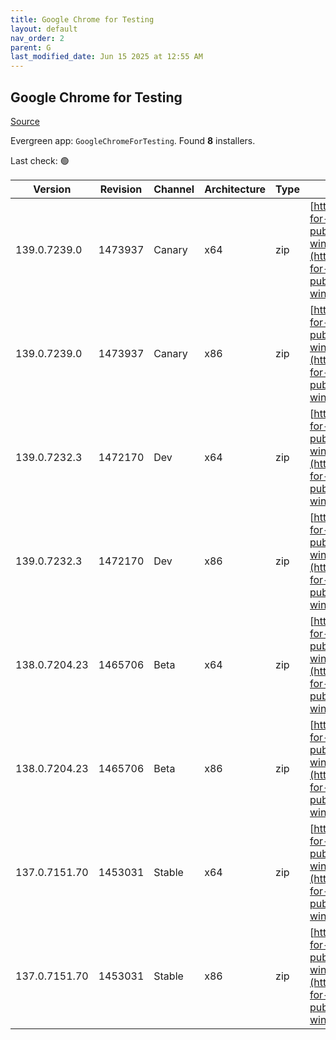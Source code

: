 ```yaml
---
title: Google Chrome for Testing
layout: default
nav_order: 2
parent: G
last_modified_date: Jun 15 2025 at 12:55 AM
---
```


## Google Chrome for Testing

[Source](https://googlechromelabs.github.io/chrome-for-testing/)

Evergreen app: `GoogleChromeForTesting`. Found **8** installers.

Last check: 🟢

| Version       | Revision | Channel | Architecture | Type | URI                                                                                                                                                                                            |
| ------------- | -------- | ------- | ------------ | ---- | ---------------------------------------------------------------------------------------------------------------------------------------------------------------------------------------------- |
| 139.0.7239.0  | 1473937  | Canary  | x64          | zip  | [https://storage.googleapis.com/chrome-for-testing-public/139.0.7239.0/win64/chrome-win64.zip](https://storage.googleapis.com/chrome-for-testing-public/139.0.7239.0/win64/chrome-win64.zip)   |
| 139.0.7239.0  | 1473937  | Canary  | x86          | zip  | [https://storage.googleapis.com/chrome-for-testing-public/139.0.7239.0/win32/chrome-win32.zip](https://storage.googleapis.com/chrome-for-testing-public/139.0.7239.0/win32/chrome-win32.zip)   |
| 139.0.7232.3  | 1472170  | Dev     | x64          | zip  | [https://storage.googleapis.com/chrome-for-testing-public/139.0.7232.3/win64/chrome-win64.zip](https://storage.googleapis.com/chrome-for-testing-public/139.0.7232.3/win64/chrome-win64.zip)   |
| 139.0.7232.3  | 1472170  | Dev     | x86          | zip  | [https://storage.googleapis.com/chrome-for-testing-public/139.0.7232.3/win32/chrome-win32.zip](https://storage.googleapis.com/chrome-for-testing-public/139.0.7232.3/win32/chrome-win32.zip)   |
| 138.0.7204.23 | 1465706  | Beta    | x64          | zip  | [https://storage.googleapis.com/chrome-for-testing-public/138.0.7204.23/win64/chrome-win64.zip](https://storage.googleapis.com/chrome-for-testing-public/138.0.7204.23/win64/chrome-win64.zip) |
| 138.0.7204.23 | 1465706  | Beta    | x86          | zip  | [https://storage.googleapis.com/chrome-for-testing-public/138.0.7204.23/win32/chrome-win32.zip](https://storage.googleapis.com/chrome-for-testing-public/138.0.7204.23/win32/chrome-win32.zip) |
| 137.0.7151.70 | 1453031  | Stable  | x64          | zip  | [https://storage.googleapis.com/chrome-for-testing-public/137.0.7151.70/win64/chrome-win64.zip](https://storage.googleapis.com/chrome-for-testing-public/137.0.7151.70/win64/chrome-win64.zip) |
| 137.0.7151.70 | 1453031  | Stable  | x86          | zip  | [https://storage.googleapis.com/chrome-for-testing-public/137.0.7151.70/win32/chrome-win32.zip](https://storage.googleapis.com/chrome-for-testing-public/137.0.7151.70/win32/chrome-win32.zip) |
